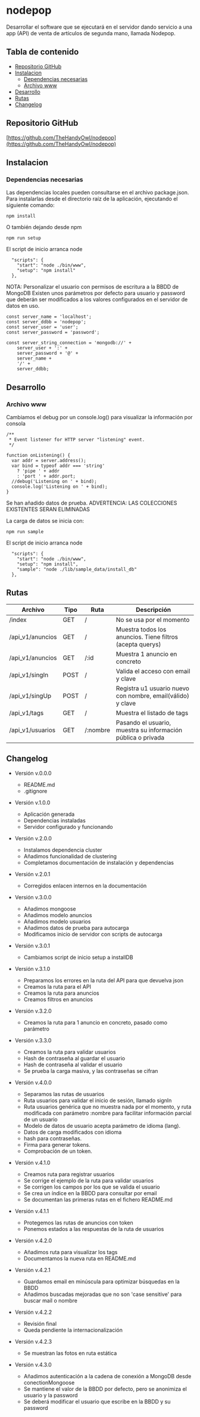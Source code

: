 # nodepop  

Desarrollar el software que se ejecutará en el servidor dando servicio a una app (API) de venta de artículos de segunda mano, llamada Nodepop.  


## Tabla de contenido  

* [Repositorio GitHub](#repositorio-github)  
* [Instalacion](#instalacion)  
  * [Dependencias necesarias](#dependencias-necesarias)  
  * [Archivo www](#archivo-www)  
* [Desarrollo](#desarrollo)  
* [Rutas](#rutas)  
* [Changelog](#changelog)  


## Repositorio GitHub  

[https://github.com/TheHandyOwl/nodepop](https://github.com/TheHandyOwl/nodepop)  


## Instalacion  

### Dependencias necesarias  

Las dependencias locales pueden consultarse en el archivo package.json.  
Para instalarlas desde el directorio raíz de la aplicación, ejecutando el siguiente comando:  
```
npm install
```

O también dejando desde npm
```
npm run setup
```

El script de inicio arranca node  
```
  "scripts": {
    "start": "node ./bin/www",
    "setup": "npm install"
  },
```

NOTA: Personalizar el usuario con permisos de escritura a la BBDD de MongoDB
Existen unos parámetros por defecto para usuario y password que deberán ser modificados a los valores configurados en el servidor de datos en uso.  
```
const server_name = 'localhost';
const server_ddbb = 'nodepop';
const server_user = 'user';
const server_password = 'password';

const server_string_connection = 'mongodb://' + 
    server_user + ':' +
    server_password + '@' +
    server_name + 
    '/' + 
    server_ddbb;
```

## Desarrollo  

### Archivo www  

Cambiamos el debug por un console.log() para visualizar la información por consola  
```
/**
 * Event listener for HTTP server "listening" event.
 */

function onListening() {
  var addr = server.address();
  var bind = typeof addr === 'string'
    ? 'pipe ' + addr
    : 'port ' + addr.port;
  //debug('Listening on ' + bind);
  console.log('Listening on ' + bind);
}
```

Se han añadido datos de prueba.
ADVERTENCIA: LAS COLECCIONES EXISTENTES SERAN ELIMINADAS

La carga de datos se inicia con:  
```
npm run sample
```

El script de inicio arranca node  
```
  "scripts": {
    "start": "node ./bin/www",
    "setup": "npm install",
    "sample": "node ./lib/sample_data/install_db"
  },
```  


## Rutas  

| Archivo | Tipo | Ruta | Descripción |    
| ------------- | ------------- | ------------- | ------------- |  
| /index | GET | / | No se usa por el momento |  
| /api_v1/anuncios | GET | / | Muestra todos los anuncios. Tiene filtros (acepta querys)|  
| /api_v1/anuncios | GET | /:id | Muestra 1 anuncio en concreto |  
| /api_v1/singIn | POST | / | Valida el acceso con email y clave |  
| /api_v1/singUp | POST | / | Registra u1 usuario nuevo con nombre, email(válido) y clave |  
| /api_v1/tags | GET | / | Muestra el listado de tags |  
| /api_v1/usuarios | GET | /:nombre | Pasando el usuario, muestra su información pública o privada |  


## Changelog  

- Versión v.0.0.0  
    - README.md  
    - .gitignore  

- Versión v.1.0.0  
    - Aplicación generada  
    - Dependencias instaladas  
    - Servidor configurado y funcionando  

- Versión v.2.0.0  
    - Instalamos dependencia cluster  
    - Añadimos funcionalidad de clustering  
    - Completamos documentación de instalación y dependencias  

- Versión v.2.0.1  
    - Corregidos enlacen internos en la documentación  

- Versión v.3.0.0  
    - Añadimos mongoose  
    - Añadimos modelo anuncios  
    - Añadimos modelo usuarios  
    - Añadimos datos de prueba para autocarga  
    - Modificamos inicio de servidor con scripts de autocarga  

- Versión v.3.0.1  
    - Cambiamos script de inicio setup a installDB  

- Versión v.3.1.0  
    - Preparamos los errores en la ruta del API para que devuelva json
    - Creamos la ruta para el API
    - Creamos la ruta para anuncios
    - Creamos filtros en anuncios  

- Versión v.3.2.0  
    - Creamos la ruta para 1 anuncio en concreto, pasado como parámetro  
    
- Versión v.3.3.0  
    - Creamos la ruta para validar usuarios  
    - Hash de contraseña al guardar el usuario  
    - Hash de contraseña al validar el usuario  
    - Se prueba la carga masiva, y las contraseñas se cifran  

- Versión v.4.0.0  
    - Separamos las rutas de usuarios  
    - Ruta usuarios para validar el inicio de sesión, llamado signIn  
    - Ruta usuarios genérica que no muestra nada por el momento, y ruta modificada con parámetro :nombre para facilitar información parcial de un usuario  
    - Modelo de datos de usuario acepta parámetro de idioma (lang). 
    - Datos de carga modificados con idioma  
    - hash para contraseñas. 
    - Firma para generar tokens. 
    - Comprobación de un token. 

- Versión v.4.1.0  
    - Creamos ruta para registrar usuarios  
    - Se corrige el ejemplo de la ruta para validar usuarios  
    - Se corrigen los campos por los que se valida el usuario  
    - Se crea un índice en la BBDD para consultar por email  
    - Se documentan las primeras rutas en el fichero README.md

- Versión v.4.1.1  
    - Protegemos las rutas de anuncios con token
    - Ponemos estados a las respuestas de la ruta de usuarios  

- Versión v.4.2.0  
    - Añadimos ruta para visualizar los tags  
    - Documentamos la nueva ruta en README.md  

- Versión v.4.2.1  
    - Guardamos email en minúscula para optimizar búsquedas en la BBDD
    - Añadimos buscadas mejoradas que no son 'case sensitive' para buscar mail o nombre  

- Versión v.4.2.2  
    - Revisión final
    - Queda pendiente la internacionalización  
    
- Versión v.4.2.3  
    - Se muestran las fotos en ruta estática  
    
- Versión v.4.3.0  
    - Añadimos autenticación a la cadena de conexión a MongoDB desde conectionMongoose
    - Se mantiene el valor de la BBDD por defecto, pero se anonimiza el usuario y la password
    - Se deberá modificar el usuario que escribe en la BBDD y su password
